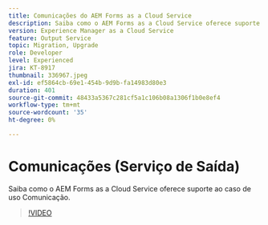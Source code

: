 ```yaml
---
title: Comunicações do AEM Forms as a Cloud Service
description: Saiba como o AEM Forms as a Cloud Service oferece suporte ao caso de uso de comunicações.
version: Experience Manager as a Cloud Service
feature: Output Service
topic: Migration, Upgrade
role: Developer
level: Experienced
jira: KT-8917
thumbnail: 336967.jpeg
exl-id: ef5864cb-69e1-454b-9d9b-fa14983d80e3
duration: 401
source-git-commit: 48433a5367c281cf5a1c106b08a1306f1b0e8ef4
workflow-type: tm+mt
source-wordcount: '35'
ht-degree: 0%

---
```


# Comunicações (Serviço de Saída)

Saiba como o AEM Forms as a Cloud Service oferece suporte ao caso de uso Comunicação.

>[!VIDEO](https://video.tv.adobe.com/v/336967?quality=12&learn=on)
